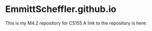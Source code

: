 # EmmittScheffler.github.io

This is my M4.2 repository for CS155
A link to the repository is here: 

